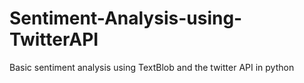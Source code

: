 # Sentiment-Analysis-using-TwitterAPI
Basic sentiment analysis using TextBlob and the twitter API in python
